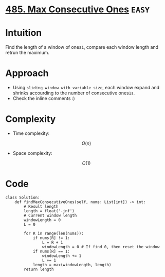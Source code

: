 # [485. Max Consecutive Ones](https://leetcode.com/problems/max-consecutive-ones/description/) `EASY`
# Intuition
<!-- Describe your first thoughts on how to solve this problem. -->
Find the length of a window of ones`1`, compare each window length and retrun the maximum.
# Approach
<!-- Describe your approach to solving the problem. -->
- Using `sliding window with variable size`, each window expand and shrinks accourding to the number of consecutive ones`1s`.
- Check the inline comments :) 
# Complexity
- Time complexity:
<!-- Add your time complexity here, e.g. $$O(n)$$ -->
$$O(n)$$
- Space complexity:
<!-- Add your space complexity here, e.g. $$O(n)$$ -->
$$O(1)$$
# Code
```python3 []
class Solution:
    def findMaxConsecutiveOnes(self, nums: List[int]) -> int:
        # Result length 
        length = float('-inf')
        # Current window length
        windowLength = 0
        L = 0

        for R in range(len(nums)):
            if nums[R] != 1:
                L = R + 1
                windowLength = 0 # If find 0, then reset the window 
            if nums[R] == 1:
                windowLength += 1
                L += 1
            length = max(windowLength, length) 
        return length           
```

